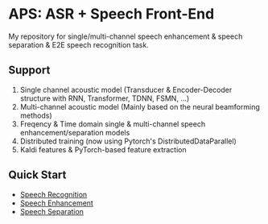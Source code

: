 # APS: ASR + Speech Front-End

My repository for single/multi-channel speech enhancement & speech separation & E2E speech recognition task.

## Support

1. Single channel acoustic model (Transducer & Encoder-Decoder structure with RNN, Transformer, TDNN, FSMN, ...)
2. Multi-channel acoustic model (Mainly based on the neural beamforming methods)
3. Freqency & Time domain single & multi-channel speech enhancement/separation models
4. Distributed training (now using Pytorch's DistributedDataParallel)
5. Kaldi features & PyTorch-based feature extraction

## Quick Start

* [Speech Recognition](doc/recognition.md)
* [Speech Enhancement](doc/enhancement.md)
* [Speech Separation](doc/separation.md)